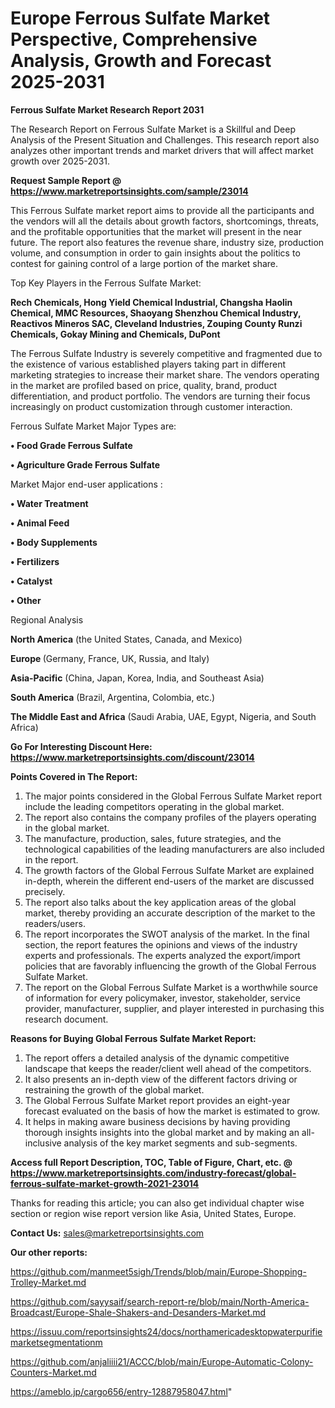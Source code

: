 # Europe Ferrous Sulfate Market Perspective, Comprehensive Analysis, Growth and Forecast 2025-2031

<strong>Ferrous Sulfate Market Research Report 2031</strong>

The Research Report on Ferrous Sulfate Market is a Skillful and Deep Analysis of the Present Situation and Challenges. This research report also analyzes other important trends and market drivers that will affect market growth over 2025-2031.

<strong>Request Sample Report @ <a href=https://www.marketreportsinsights.com/sample/23014>https://www.marketreportsinsights.com/sample/23014</a></strong>

This Ferrous Sulfate market report aims to provide all the participants and the vendors will all the details about growth factors, shortcomings, threats, and the profitable opportunities that the market will present in the near future. The report also features the revenue share, industry size, production volume, and consumption in order to gain insights about the politics to contest for gaining control of a large portion of the market share.

Top Key Players in the Ferrous Sulfate Market:

<strong>Rech Chemicals, Hong Yield Chemical Industrial, Changsha Haolin Chemical, MMC Resources, Shaoyang Shenzhou Chemical Industry, Reactivos Mineros SAC, Cleveland Industries, Zouping County Runzi Chemicals, Gokay Mining and Chemicals, DuPont</strong>

The Ferrous Sulfate Industry is severely competitive and fragmented due to the existence of various established players taking part in different marketing strategies to increase their market share. The vendors operating in the market are profiled based on price, quality, brand, product differentiation, and product portfolio. The vendors are turning their focus increasingly on product customization through customer interaction.

Ferrous Sulfate Market Major Types are:

<strong>• Food Grade Ferrous Sulfate

• Agriculture Grade Ferrous Sulfate</strong>

Market Major end-user applications :

<strong>• Water Treatment

• Animal Feed

• Body Supplements

• Fertilizers

• Catalyst

• Other</strong>

Regional Analysis

</u><strong><b>North America</b></strong> (the United States, Canada, and Mexico)

<strong><b>Europe </b></strong>(Germany, France, UK, Russia, and Italy)

<strong><b>Asia-Pacific</b></strong> (China, Japan, Korea, India, and Southeast Asia)

<strong><b>South America</b></strong> (Brazil, Argentina, Colombia, etc.)

<strong><b>The Middle East and Africa</b></strong> (Saudi Arabia, UAE, Egypt, Nigeria, and South Africa)

<strong>Go For Interesting Discount Here: <a href=https://www.marketreportsinsights.com/discount/23014>https://www.marketreportsinsights.com/discount/23014</a></strong>

<strong>Points Covered in The Report:</strong>
<ol>
  <li>The major points considered in the Global Ferrous Sulfate Market report include the leading competitors operating in the global market.</li>
  <li>The report also contains the company profiles of the players operating in the global market.</li>
  <li>The manufacture, production, sales, future strategies, and the technological capabilities of the leading manufacturers are also included in the report.</li>
  <li>The growth factors of the Global Ferrous Sulfate Market are explained in-depth, wherein the different end-users of the market are discussed precisely.</li>
  <li>The report also talks about the key application areas of the global market, thereby providing an accurate description of the market to the readers/users.</li>
  <li>The report incorporates the SWOT analysis of the market. In the final section, the report features the opinions and views of the industry experts and professionals. The experts analyzed the export/import policies that are favorably influencing the growth of the Global Ferrous Sulfate Market.</li>
  <li>The report on the Global Ferrous Sulfate Market is a worthwhile source of information for every policymaker, investor, stakeholder, service provider, manufacturer, supplier, and player interested in purchasing this research document.</li>
</ol>
<strong>Reasons for Buying Global Ferrous Sulfate Market Report:</strong>

<ol>
  <li>The report offers a detailed analysis of the dynamic competitive landscape that keeps the reader/client well ahead of the competitors.</li>
  <li>It also presents an in-depth view of the different factors driving or restraining the growth of the global market.</li>
  <li>The Global Ferrous Sulfate Market report provides an eight-year forecast evaluated on the basis of how the market is estimated to grow.</li>
  <li>It helps in making aware business decisions by having providing thorough insights insights into the global market and by making an all-inclusive analysis of the key market segments and sub-segments.</li>
</ol>
<strong>Access full Report Description, TOC, Table of Figure, Chart, etc. @ <a href=https://www.marketreportsinsights.com/industry-forecast/global-ferrous-sulfate-market-growth-2021-23014>https://www.marketreportsinsights.com/industry-forecast/global-ferrous-sulfate-market-growth-2021-23014</a></strong>


Thanks for reading this article; you can also get individual chapter wise section or region wise report version like Asia, United States, Europe.

<strong>Contact Us:</strong>
sales@marketreportsinsights.com

<strong>Our other reports:</strong>

<a href=https://github.com/manmeet5sigh/Trends/blob/main/Europe-Shopping-Trolley-Market.md>https://github.com/manmeet5sigh/Trends/blob/main/Europe-Shopping-Trolley-Market.md</a>

<a href=https://github.com/sayysaif/search-report-re/blob/main/North-America-Broadcast/Europe-Shale-Shakers-and-Desanders-Market.md>https://github.com/sayysaif/search-report-re/blob/main/North-America-Broadcast/Europe-Shale-Shakers-and-Desanders-Market.md</a>

<a href=https://issuu.com/reportsinsights24/docs/northamericadesktopwaterpurifiemarketsegmentationm>https://issuu.com/reportsinsights24/docs/northamericadesktopwaterpurifiemarketsegmentationm</a>

<a href=https://github.com/anjaliiii21/ACCC/blob/main/Europe-Automatic-Colony-Counters-Market.md>https://github.com/anjaliiii21/ACCC/blob/main/Europe-Automatic-Colony-Counters-Market.md</a>

<a href=https://ameblo.jp/cargo656/entry-12887958047.html>https://ameblo.jp/cargo656/entry-12887958047.html</a>"
